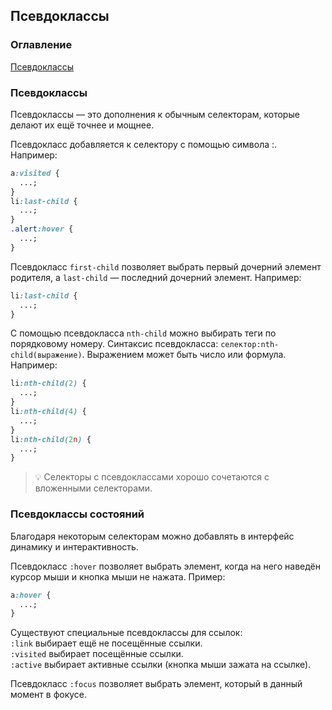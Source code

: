 ## Псевдоклассы

### Оглавление

[Псевдоклассы](#псевдоклассы)

### Псевдоклассы

Псевдоклассы — это дополнения к обычным селекторам, которые делают их ещё точнее и мощнее.

Псевдокласс добавляется к селектору c помощью символа :. Например:

```css
a:visited {
  ...;
}
li:last-child {
  ...;
}
.alert:hover {
  ...;
}
```

Псевдокласс `first-child` позволяет выбрать первый дочерний элемент родителя, а `last-child` — последний дочерний элемент. Например:

```css
li:last-child {
  ...;
}
```

С помощью псевдокласса `nth-child` можно выбирать теги по порядковому номеру. Синтаксис псевдокласса: `селектор:nth-child(выражение)`. Выражением может быть число или формула. Например:

```css
li:nth-child(2) {
  ...;
}
li:nth-child(4) {
  ...;
}
li:nth-child(2n) {
  ...;
}
```

> 💡 Селекторы с псевдоклассами хорошо сочетаются с вложенными селекторами.

### Псевдоклассы состояний

Благодаря некоторым селекторам можно добавлять в интерфейс динамику и интерактивность.

Псевдокласс `:hover` позволяет выбрать элемент, когда на него наведён курсор мыши и кнопка мыши не нажата. Пример:

```css
a:hover {
  ...;
}
```

Существуют специальные псевдоклассы для ссылок:  
`:link` выбирает ещё не посещённые ссылки.  
`:visited` выбирает посещённые ссылки.  
`:active` выбирает активные ссылки (кнопка мыши зажата на ссылке).

Псевдокласс
`:focus` позволяет выбрать элемент, который в данный момент в фокусе.
